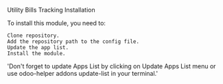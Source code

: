 Utility Bills Tracking
Installation

To install this module, you need to:

    Clone repository.
    Add the repository path to the config file.
    Update the app list.
    Install the module.

'Don't forget to update Apps List by clicking on Update Apps List menu or use odoo-helper addons update-list in your terminal.'

